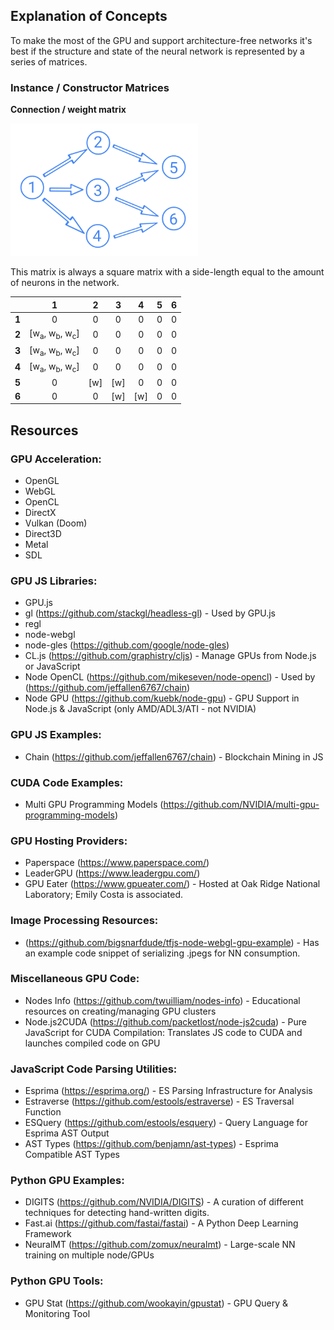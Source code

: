 ## Explanation of Concepts

To make the most of the GPU and support architecture-free networks it's best if the structure and state of the neural network is represented by a series of matrices.

### Instance / Constructor Matrices

**Connection / weight matrix**

<p>
<img width="300px" src="./img/example-neural-network.png" alt="A neural network with 6 numbered neurons, 1 input, 3 hidden, 2 output">
</p>

This matrix is always a square matrix with a side-length equal to the amount of neurons in the network.

|   |  1  |  2  |  3  |  4  | 5 | 6 |
|:-:|:---:|:---:|:---:|:---:|:-:|:-:|
| **1** |  0  |  0  |  0  |  0  | 0 | 0 |
| **2** | [w<sub>a</sub>, w<sub>b</sub>, w<sub>c</sub>] |  0  |  0  |  0  | 0 | 0 |
| **3** | [w<sub>a</sub>, w<sub>b</sub>, w<sub>c</sub>] |  0  |  0  |  0  | 0 | 0 |
| **4** | [w<sub>a</sub>, w<sub>b</sub>, w<sub>c</sub>] |  0  |  0  |  0  | 0 | 0 |
| **5** |  0  | [w] | [w] |  0  | 0 | 0 |
| **6** |  0  |  0  | [w] | [w] | 0 | 0 |

## Resources

### GPU Acceleration:
- OpenGL
- WebGL
- OpenCL
- DirectX
- Vulkan (Doom)
- Direct3D
- Metal
- SDL

### GPU JS Libraries:
- GPU.js
- gl (https://github.com/stackgl/headless-gl) - Used by GPU.js
- regl
- node-webgl
- node-gles (https://github.com/google/node-gles)
- CL.js (https://github.com/graphistry/cljs) - Manage GPUs from Node.js or JavaScript
- Node OpenCL (https://github.com/mikeseven/node-opencl) - Used by (https://github.com/jeffallen6767/chain)
- Node GPU (https://github.com/kuebk/node-gpu) - GPU Support in Node.js & JavaScript (only AMD/ADL3/ATI - not NVIDIA)

### GPU JS Examples:
- Chain (https://github.com/jeffallen6767/chain) - Blockchain Mining in JS

### CUDA Code Examples:
- Multi GPU Programming Models (https://github.com/NVIDIA/multi-gpu-programming-models)

### GPU Hosting Providers:
- Paperspace (https://www.paperspace.com/)
- LeaderGPU (https://www.leadergpu.com/)
- GPU Eater (https://www.gpueater.com/) - Hosted at Oak Ridge National Laboratory; Emily Costa is associated.

### Image Processing Resources:
- (https://github.com/bigsnarfdude/tfjs-node-webgl-gpu-example) - Has an example code snippet of serializing .jpegs for NN consumption.

### Miscellaneous GPU Code:
- Nodes Info (https://github.com/twuilliam/nodes-info) - Educational resources on creating/managing GPU clusters
- Node.js2CUDA (https://github.com/packetlost/node-js2cuda) - Pure JavaScript for CUDA Compilation: Translates JS code to CUDA and launches compiled code on GPU

### JavaScript Code Parsing Utilities:
- Esprima (https://esprima.org/) - ES Parsing Infrastructure for Analysis
- Estraverse (https://github.com/estools/estraverse) - ES Traversal Function
- ESQuery (https://github.com/estools/esquery) - Query Language for Esprima AST Output
- AST Types (https://github.com/benjamn/ast-types) - Esprima Compatible AST Types

### Python GPU Examples:
- DIGITS (https://github.com/NVIDIA/DIGITS) - A curation of different techniques for detecting hand-written digits.
- Fast.ai (https://github.com/fastai/fastai) - A Python Deep Learning Framework
- NeuralMT (https://github.com/zomux/neuralmt) -  Large-scale NN training on multiple node/GPUs

### Python GPU Tools:
- GPU Stat (https://github.com/wookayin/gpustat) - GPU Query & Monitoring Tool
